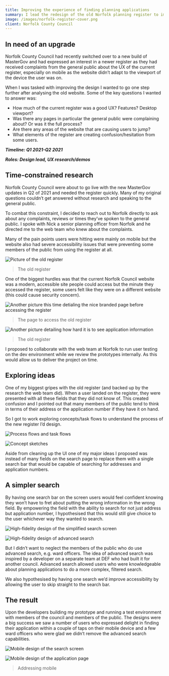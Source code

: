 ```yaml
---
title: Improving the experience of finding planning applications
summary: I lead the redesign of the old Norfolk planning register to improve the experience of finding applications, which receives hundreds of visits from members of the public every week.
image: /images/norfolk-register-cover.png
client: Norfolk County Council
---
```


## In need of an upgrade

Norfolk County Council had recently switched over to a new build of MasterGov and had expressed an interest in a newer register as they had received complaints from the general public about the UX of the current register, especially on mobile as the website didn’t adapt to the viewport of the device the user was on.

When I was tasked with improving the design I wanted to go one step further after analysing the old website. Some of the key questions I wanted to answer was:

- How much of the current register was a good UX? Features? Desktop viewport?
- Was there any pages in particular the general public were complaining about? Or was it the full process?
- Are there any areas of the website that are causing users to jump?
- What elements of the register are creating confusion/hesitation from some users.

**_Timeline: Q1 2021-Q2 2021_**

**_Roles: Design lead, UX research/demos_**

## Time-constrained research

Norfolk County Council were about to go live with the new MasterGov updates in Q2 of 2021 and needed the register quickly. Many of my original questions couldn’t get answered without research and speaking to the general public.

To combat this constraint, I decided to reach out to Norfolk directly to ask about any complaints, reviews or times they’ve spoken to the general public. I spoke with Nick a senior planning officer from Norfolk and he directed me to the web team who knew about the complaints.

Many of the pain points users were hitting were mainly on mobile but the website also had severe accessibility issues that were preventing some members of the public from using the register at all.

![Picture of the old register](/images/norfolk-register-1.png)

> The old register

One of the biggest hurdles was that the current Norfolk Council website was a modern, accessible site people could access but the minute they accessed the register, some users felt like they were on a different website (this could cause security concern).

![Another picture this time detialing the nice branded page before accessing the register](/images/norfolk-register-2.png)

> The page to access the old register

![Another picture detailing how hard it is to see application information](/images/norfolk-register-3.png)

> The old register

I proposed to collaborate with the web team at Norfolk to run user testing on the dev environment while we review the prototypes internally. As this would allow us to deliver the project on time.

## Exploring ideas

One of my biggest gripes with the old register (and backed up by the research the web team did). When a user landed on the register, they were presented with all these fields that they did not know of. This created confusion and I pointed out that many members of the public tend to think in terms of their address or the application number if they have it on hand.

So I got to work exploring concepts/task flows to understand the process of the new register I’d design.

![Process flows and task flows](/images/norfolk-register-4.png)

![Concept sketches](/images/norfolk-register-5.jpeg)

Aside from cleaning up the UI one of my major ideas I proposed was instead of many fields on the search page to replace them with a single search bar that would be capable of searching for addresses and application numbers.

## A simpler search

By having one search bar on the screen users would feel confident knowing they won’t have to fret about putting the wrong information in the wrong field. By empowering the field with the ability to search for not just address but application number, I hypothesised that this would still give choice to the user whichever way they wanted to search.

![High-fidelity design of the simplified search screen](/images/norfolk-register-6.png)

![High-fidelity design of advanced search](/images/norfolk-register-7.png)

But I didn’t want to neglect the members of the public who do use advanced search, e.g. ward officers. The idea of advanced search was inspired by a developer on a separate team at DEF who had built it for another council. Advanced search allowed users who were knowledgeable about planning applications to do a more complex, filtered search.

We also hypothesised by having one search we’d improve accessibility by allowing the user to skip straight to the search bar.

## The result

Upon the developers building my prototype and running a test environment with members of the council and members of the public. The designs were a big success we saw a number of users who expressed delight in finding their application within a couple of taps on their mobile device and a few ward officers who were glad we didn’t remove the advanced search capabilities.

![Mobile design of the search screen](/images/norfolk-register-8.png)

![Mobile design of the application page](/images/norfolk-register-9.png)

> Addressing mobile
